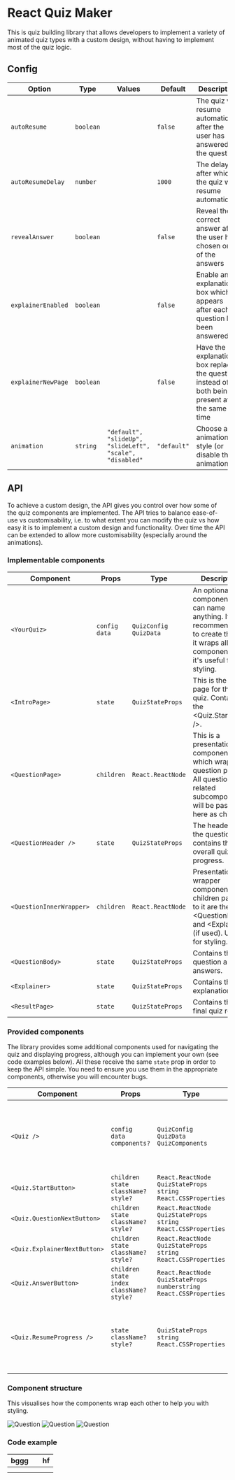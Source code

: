 # React Quiz Maker

This is quiz building library that allows developers to implement a variety of animated quiz types with a custom design, without having to implement most of the quiz logic.

## Config

| Option             | Type      | Values                                                   | Default     | Description                                                                                   |
| ------------------ | --------- | -------------------------------------------------------- | ----------- | --------------------------------------------------------------------------------------------- |
| `autoResume`       | `boolean` |                                                          | `false`     | The quiz will resume automatically after the user has answered the question                   |
| `autoResumeDelay`  | `number`  |                                                          | `1000`      | The delay after which the quiz will resume automatically                                      |
| `revealAnswer`     | `boolean` |                                                          | `false`     | Reveal the correct answer after the user has chosen one of the answers                        |
| `explainerEnabled` | `boolean` |                                                          | `false`     | Enable an explanation box which appears after each question has been answered                 |
| `explainerNewPage` | `boolean` |                                                          | `false`     | Have the explanation box replace the question, instead of both being present at the same time |
| `animation`        | `string`  | `"default", "slideUp", "slideLeft", "scale", "disabled"` | `"default"` | Choose an animation style (or disable the animation)                                          |

## API

To achieve a custom design, the API gives you control over how some of the quiz components are implemented. The API tries to balance ease-of-use vs customisability, i.e. to what extent you can modify the quiz vs how easy it is to implement a custom design and functionality. Over time the API can be extended to allow more customisability (especially around the animations).

### Implementable components

| Component                | Props              | Type                       | Description                                                                                                                                  |
| ------------------------ | ------------------ | -------------------------- | -------------------------------------------------------------------------------------------------------------------------------------------- |
| `<YourQuiz>`             | `config`<br>`data` | `QuizConfig`<br>`QuizData` | An optional component you can name anything. It is recommended to create this, as it wraps all other components, so it's useful for styling. |
| `<IntroPage>`            | `state`            | `QuizStateProps`           | This is the intro page for the quiz. Contains the \<Quiz.StartBtn />.                                                                        |
| `<QuestionPage>`         | `children`         | `React.ReactNode`          | This is a presentational component which wraps the question page. All question-related subcomponents will be passed here as children         |
| `<QuestionHeader />`     | `state`            | `QuizStateProps`           | The header for the question, it contains the overall quiz progress.                                                                          |
| `<QuestionInnerWrapper>` | `children`         | `React.ReactNode`          | Presentational wrapper component, the children passed to it are the \<QuestionBody> and \<Explainer> (if used). Useful for styling.          |
| `<QuestionBody>`         | `state`            | `QuizStateProps`           | Contains the question and answers.                                                                                                           |
| `<Explainer>`            | `state`            | `QuizStateProps`           | Contains the explanation box.                                                                                                                |
| `<ResultPage>`           | `state`            | `QuizStateProps`           | Contains the final quiz result.                                                                                                              |

### Provided components

The library provides some additional components used for navigating the quiz and displaying progress, although you can implement your own (see code examples below). All these receive the same `state` prop in order to keep the API simple. You need to ensure you use them in the appropriate components, otherwise you will encounter bugs.

| Component                    | Props                                                            | Type                                                                                       | Used In                          | Description                                                                  |
| ---------------------------- | ---------------------------------------------------------------- | ------------------------------------------------------------------------------------------ | -------------------------------- | ---------------------------------------------------------------------------- |
| `<Quiz />`                   | `config`<br/>`data`<br/>`components?`                            | `QuizConfig`<br/>`QuizData`<br/>`QuizComponents`                                           |                                  | Main quiz component. Can be used on its own if you don't pass any components |
| `<Quiz.StartButton>`         | `children`<br/>`state`<br/>`className?`<br/>`style?`             | `React.ReactNode`<br/>`QuizStateProps`<br/>`string`<br/>`React.CSSProperties`              | `<IntroPage>`<br/>`<ResultPage>` | Start (or restart) button - in                                               |
| `<Quiz.QuestionNextButton>`  | `children`<br/>`state`<br/>`className?`<br/>`style?`             | `React.ReactNode`<br/>`QuizStateProps`<br/>`string`<br/>`React.CSSProperties`              | `<QuestionBody>`                 | Question Next button                                                         |
| `<Quiz.ExplainerNextButton>` | `children`<br/>`state`<br/>`className?`<br/>`style?`             | `React.ReactNode`<br/>`QuizStateProps`<br/>`string`<br/>`React.CSSProperties`              | `<Explainer>`                    | Explainer Next button                                                        |
| `<Quiz.AnswerButton>`        | `children`<br/>`state`<br/>`index`<br/>`className?`<br/>`style?` | `React.ReactNode`<br/>`QuizStateProps`<br/>`number`<be/>`string`<br/>`React.CSSProperties` | `<QuestionBody>`                 | Answer button                                                                |
| `<Quiz.ResumeProgress />`    | `state`<br/>`className?`<br/>`style?`                            | `QuizStateProps`<br/>`string`<br/>`React.CSSProperties`                                    | `<QuestionBody>`                 | Show the remaining time until the next question when `autoResume` is on      |

### Component structure

This visualises how the components wrap each other to help you with styling.

![Question](/docs/quiz-intro.png)
![Question](/docs/quiz-question.png)
![Question](/docs/quiz-result.png)

### Code example

| bggg |     | hf  |
| ---- | --- | --- |
|      |     |     |
|      |     |     |
